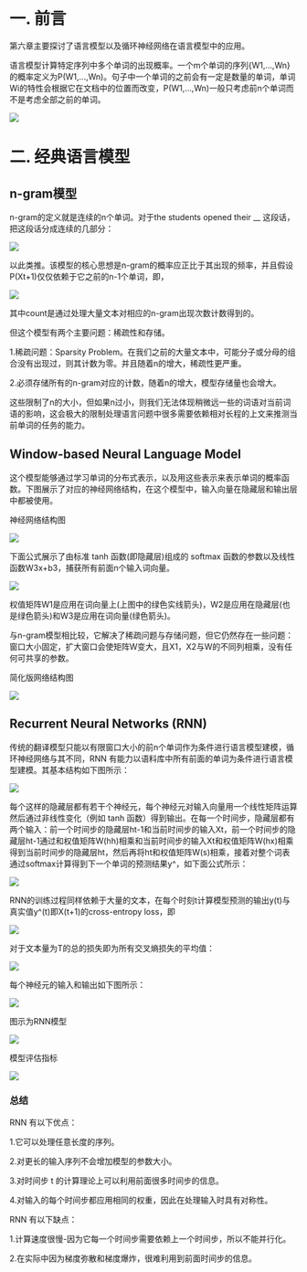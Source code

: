 # 一. 前言

第六章主要探讨了语言模型以及循环神经网络在语言模型中的应用。

语言模型计算特定序列中多个单词的出现概率。一个m个单词的序列{W1,...,Wn}的概率定义为P(W1,...,Wn)。句子中一个单词的之前会有一定是数量的单词，单词Wi的特性会根据它在文档中的位置而改变，P(W1,...,Wn)一般只考虑前n个单词而不是考虑全部之前的单词。

![](media/1.png)

# 二. 经典语言模型

## n-gram模型

n-gram的定义就是连续的n个单词。对于the students opened their __ 这段话，把这段话分成连续的几部分：

![](media/2.png)

以此类推。该模型的核心思想是n-gram的概率应正比于其出现的频率，并且假设P(Xt+1)仅仅依赖于它之前的n-1个单词，即，

![](media/3.png)

其中count是通过处理大量文本对相应的n-gram出现次数计数得到的。

但这个模型有两个主要问题：稀疏性和存储。

1.稀疏问题：Sparsity Problem。在我们之前的大量文本中，可能分子或分母的组合没有出现过，则其计数为零。并且随着n的增大，稀疏性更严重。

2.必须存储所有的n-gram对应的计数，随着n的增大，模型存储量也会增大。

这些限制了n的大小，但如果n过小，则我们无法体现稍微远一些的词语对当前词语的影响，这会极大的限制处理语言问题中很多需要依赖相对长程的上文来推测当前单词的任务的能力。

## Window-based Neural Language Model

这个模型能够通过学习单词的分布式表示，以及用这些表示来表示单词的概率函数。下图展示了对应的神经网络结构，在这个模型中，输入向量在隐藏层和输出层中都被使用。

神经网络结构图

![](media/5.png)

下面公式展示了由标准 tanh 函数(即隐藏层)组成的 softmax 函数的参数以及线性函数W3x+b3，捕获所有前面n个输入词向量。

![](media/6.png)

权值矩阵W1是应用在词向量上(上图中的绿色实线箭头)，W2是应用在隐藏层(也是绿色箭头)和W3是应用在词向量(绿色箭头)。

与n-gram模型相比较，它解决了稀疏问题与存储问题，但它仍然存在一些问题：窗口大小固定，扩大窗口会使矩阵W变大，且X1，X2与W的不同列相乘，没有任何可共享的参数。

简化版网络结构图

![](media/7.png)

## Recurrent Neural Networks (RNN)

传统的翻译模型只能以有限窗口大小的前n个单词作为条件进行语言模型建模，循环神经网络与其不同，RNN 有能力以语料库中所有前面的单词为条件进行语言模型建模。其基本结构如下图所示：

![](media/8.png)

每个这样的隐藏层都有若干个神经元，每个神经元对输入向量用一个线性矩阵运算然后通过非线性变化（例如 tanh 函数）得到输出。在每一个时间步，隐藏层都有两个输入：前一个时间步的隐藏层ht-1和当前时间步的输入Xt，前一个时间步的隐藏层ht-1通过和权值矩阵W(hh)相乘和当前时间步的输入Xt和权值矩阵W(hx)相乘得到当前时间步的隐藏层ht，然后再将ht和权值矩阵W(s)相乘，接着对整个词表通过softmax计算得到下一个单词的预测结果y^，如下面公式所示：

![](media/9.png)

RNN的训练过程同样依赖于大量的文本，在每个时刻t计算模型预测的输出y(t)与真实值y^(t)即X(t+1)的cross-entropy loss，即

![](media/10.png)

对于文本量为T的总的损失即为所有交叉熵损失的平均值：

![](media/11.png)

每个神经元的输入和输出如下图所示：

![](media/12.png)

图示为RNN模型

![](media/13.png)

模型评估指标

![](media/14.png)

### 总结

RNN 有以下优点：

1.它可以处理任意长度的序列。

2.对更长的输入序列不会增加模型的参数大小。

3.对时间步 t 的计算理论上可以利用前面很多时间步的信息。

4.对输入的每个时间步都应用相同的权重，因此在处理输入时具有对称性。

RNN 有以下缺点：

1.计算速度很慢-因为它每一个时间步需要依赖上一个时间步，所以不能并行化。

2.在实际中因为梯度弥散和梯度爆炸，很难利用到前面时间步的信息。